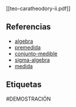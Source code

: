 [[teo-caratheodory-ii.pdf]]

## Referencias
- [algebra](./algebra.md)
- [premedida](./premedida.md)
- [conjunto-medible](./conjunto-medible.md)
- [sigma-algebra](./sigma-algebra.md)
- [medida](./medida.md)

## Etiquetas
#DEMOSTRACIÓN 
